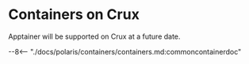 # Containers on Crux

Apptainer will be supported on Crux at a future date.
 
--8<-- "./docs/polaris/containers/containers.md:commoncontainerdoc"
